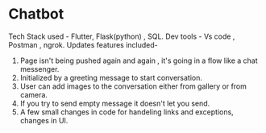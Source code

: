 # Chatbot
Tech Stack used - Flutter, Flask(python) , SQL.
Dev tools - Vs code , Postman , ngrok.
Updates features included-
1. Page isn't being pushed again and again , it's going in a flow like a chat messenger.
2. Initialized by a greeting message to start conversation.
3. User can add images to the conversation either from gallery or from camera.
4. If you try to send empty message it doesn't let you send.
5. A few small changes in code for handeling links and exceptions, changes in UI.
